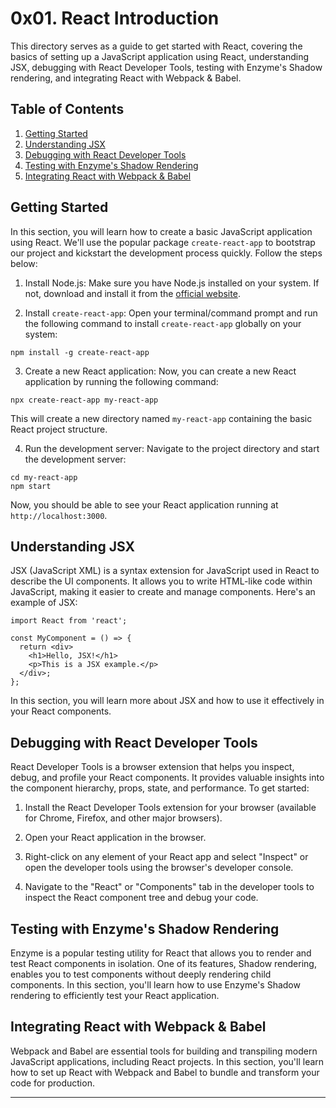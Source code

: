 # 0x01. React Introduction

This directory serves as a guide to get started with React, covering the basics of setting up a JavaScript application using React, understanding JSX, debugging with React Developer Tools, testing with Enzyme's Shadow rendering, and integrating React with Webpack & Babel.

## Table of Contents

1. [Getting Started](#getting-started)
2. [Understanding JSX](#understanding-jsx)
3. [Debugging with React Developer Tools](#debugging-with-react-developer-tools)
4. [Testing with Enzyme's Shadow Rendering](#testing-with-enzymes-shadow-rendering)
5. [Integrating React with Webpack & Babel](#integrating-react-with-webpack--babel)

## Getting Started

In this section, you will learn how to create a basic JavaScript application using React. We'll use the popular package `create-react-app` to bootstrap our project and kickstart the development process quickly. Follow the steps below:

1. Install Node.js: Make sure you have Node.js installed on your system. If not, download and install it from the [official website](https://nodejs.org/).

2. Install `create-react-app`: Open your terminal/command prompt and run the following command to install `create-react-app` globally on your system:

```
npm install -g create-react-app
```

3. Create a new React application: Now, you can create a new React application by running the following command:

```
npx create-react-app my-react-app
```

This will create a new directory named `my-react-app` containing the basic React project structure.

4. Run the development server: Navigate to the project directory and start the development server:

```
cd my-react-app
npm start
```

Now, you should be able to see your React application running at `http://localhost:3000`.

## Understanding JSX

JSX (JavaScript XML) is a syntax extension for JavaScript used in React to describe the UI components. It allows you to write HTML-like code within JavaScript, making it easier to create and manage components. Here's an example of JSX:

```
import React from 'react';

const MyComponent = () => {
  return <div>
    <h1>Hello, JSX!</h1>
    <p>This is a JSX example.</p>
  </div>;
};
```

In this section, you will learn more about JSX and how to use it effectively in your React components.

## Debugging with React Developer Tools

React Developer Tools is a browser extension that helps you inspect, debug, and profile your React components. It provides valuable insights into the component hierarchy, props, state, and performance. To get started:

1. Install the React Developer Tools extension for your browser (available for Chrome, Firefox, and other major browsers).

2. Open your React application in the browser.

3. Right-click on any element of your React app and select "Inspect" or open the developer tools using the browser's developer console.

4. Navigate to the "React" or "Components" tab in the developer tools to inspect the React component tree and debug your code.

## Testing with Enzyme's Shadow Rendering

Enzyme is a popular testing utility for React that allows you to render and test React components in isolation. One of its features, Shadow rendering, enables you to test components without deeply rendering child components. In this section, you'll learn how to use Enzyme's Shadow rendering to efficiently test your React application.

## Integrating React with Webpack & Babel

Webpack and Babel are essential tools for building and transpiling modern JavaScript applications, including React projects. In this section, you'll learn how to set up React with Webpack and Babel to bundle and transform your code for production.

---

